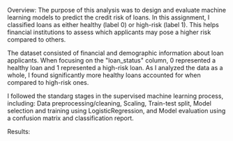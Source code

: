 Overview:
The purpose of this analysis was to design and evaluate machine learning models to predict the credit risk of loans. In this assignment, I classified loans as either healthy (label 0) or high-risk (label 1). This helps financial institutions to assess which applicants may pose a higher risk compared to others. 

The dataset consisted of financial and demographic information about loan applicants. When focusing on the "loan_status" column, 0 represented a healthy loan and 1 represented a high-risk loan. As I analyzed the data as a whole, I found significantly more healthy loans accounted for when compared to high-risk ones.

I followed the standarg stages in the supervised machine learning process, including:
Data preprocessing/cleaning,
Scaling,
Train-test split,
Model selection and training using LogisticRegression, and
Model evaluation using a confusion matrix and classification report.

Results:
